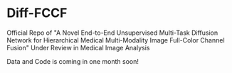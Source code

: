 # Diff-FCCF
Official Repo of "A Novel End-to-End Unsupervised Multi-Task Diffusion Network for Hierarchical Medical Multi-Modality Image Full-Color Channel Fusion" Under Review in Medical Image Analysis

Data and Code is coming in one month soon!
